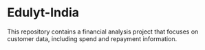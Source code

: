 # Edulyt-India
This repository contains a financial analysis project that focuses on customer data, including spend and repayment information.
